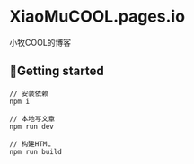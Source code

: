 # XiaoMuCOOL.pages.io
小牧COOL的博客

## :rocket:Getting started

```shell
// 安装依赖
npm i

// 本地写文章
npm run dev

// 构建HTML
npm run build
```
